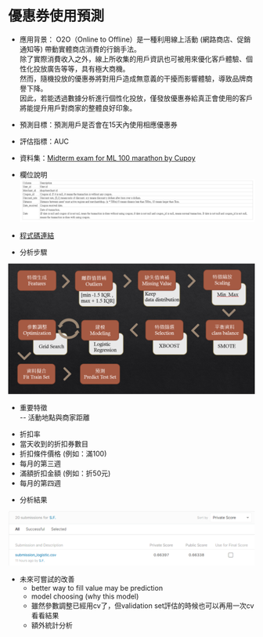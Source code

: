 # 優惠券使用預測
* 應用背景：
O2O（Online to Offline）是一種利用線上活動 (網路商店、促銷通知等) 帶動實體商店消費的行銷手法。  
除了實際消費收入之外，線上所收集的用戶資訊也可被用來優化客戶體驗、個性化投放廣告等等，具有極大商機。  
然而，隨機投放的優惠券將對用戶造成無意義的干擾而影響體驗，導致品牌商譽下降。  
因此，若能透過數據分析進行個性化投放，僅發放優惠券給真正會使用的客戶將能提升用戶對商家的整體良好印象。
* 預測目標：預測用戶是否會在15天內使用相應優惠券  
* 評估指標：AUC  
* 資料集：[Midterm exam for ML 100 marathon by Cupoy](https://www.kaggle.com/c/ml100marathon-02-01/data)
* 欄位說明
![avatar](https://github.com/SFYeh/2nd-ML100Days/blob/master/Projects/%E5%84%AA%E6%83%A0%E5%88%B8%E4%BD%BF%E7%94%A8%E9%A0%90%E6%B8%AC/%E8%B3%87%E6%96%99%E6%AC%84%E4%BD%8D%E8%AA%AA%E6%98%8E.PNG)

* [程式碼連結](https://github.com/SFYeh/2nd-ML100Days/blob/master/Projects/%E5%84%AA%E6%83%A0%E5%88%B8%E4%BD%BF%E7%94%A8%E9%A0%90%E6%B8%AC/%E5%84%AA%E6%83%A0%E5%88%B8%E4%BD%BF%E7%94%A8%E9%A0%90%E6%B8%ACver6.ipynb)

* 分析步驟

![avatar](https://github.com/SFYeh/2nd-ML100Days/blob/master/Projects/%E5%84%AA%E6%83%A0%E5%88%B8%E4%BD%BF%E7%94%A8%E9%A0%90%E6%B8%AC/%E5%88%86%E6%9E%90%E6%B5%81%E7%A8%8B.PNG)

* 重要特徵  
 -- 活動地點與商家距離  
 - 折扣率   
 - 當天收到的折扣券數目  
 - 折扣條件價格 (例如：滿100)  
 - 每月的第三週  
 - 滿額折扣金額 (例如：折50元)  
 - 每月的第四週  

* 分析結果 

![avatar](https://github.com/SFYeh/2nd-ML100Days/blob/master/Projects/%E5%84%AA%E6%83%A0%E5%88%B8%E4%BD%BF%E7%94%A8%E9%A0%90%E6%B8%AC/%E5%84%AA%E6%83%A0%E5%88%B8%E9%A0%90%E6%B8%AC%E7%B5%90%E6%9E%9C.PNG)


* 未來可嘗試的改善  
  * better way to fill value may be prediction
  * model choosing (why this model)
  * 雖然參數調整已經用cv了，但validation set評估的時候也可以再用一次cv看看結果
  * 額外統計分析
 
